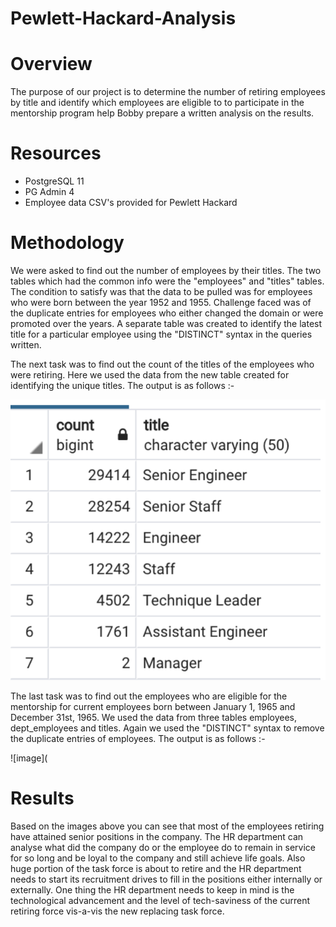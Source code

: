 # Pewlett-Hackard-Analysis

# Overview 

The purpose of our project is to determine the number of retiring employees by title and identify which employees are eligible to to participate in the mentorship program help Bobby prepare a written analysis on the results.

# Resources #
- PostgreSQL 11
- PG Admin 4
- Employee data CSV's provided for Pewlett Hackard

# Methodology #

We were asked to find out the number of employees by their titles. The two tables which had the common info were the "employees" and "titles" tables. The condition to satisfy was that the data to be pulled was for employees who were born between the year 1952 and 1955. Challenge faced was of the duplicate entries for employees who either changed the domain or were promoted over the years. A separate table was created to identify the latest title for a particular employee using the "DISTINCT" syntax in the queries written. 

The next task was to find out the count of the titles of the employees who were retiring. Here we used the data from the new table created for identifying the unique titles. The output is as follows :- 

![image](https://github.com/yashodhan1202/Pewlett-Hackard-Analysis/blob/main/Titles_count.png)


The last task was to find out the employees who are eligible for the mentorship for current employees born between January 1, 1965 and December 31st, 1965. We used the data from three tables employees, dept_employees and titles. Again we used the "DISTINCT" syntax to remove the duplicate entries of employees. The output is as follows :- 

![image](

# Results #

Based on the images above you can see that most of the employees retiring have attained senior positions in the company. The HR department can analyse what did the company do or the employee do to remain in service for so long and be loyal to the company and still achieve life goals. Also huge portion of the task force is about to retire and the HR department needs to start its recruitment drives to fill in the positions either internally or externally. One thing the HR department needs to keep in mind is the technological advancement and the level of tech-saviness of the current retiring force vis-a-vis the new replacing task force.


